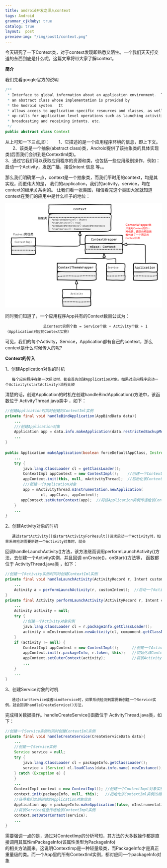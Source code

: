 ```yaml
---
title: android开发之深入context
tags: Android
grammar_cjkRuby: true
catalog: true
layout:  post
preview-img: "/img/post1/context.png"
---
```


今天研究了一下Context类，对于context发现即熟悉又陌生。一个我们天天打交道的东西到底是什么呢，这篇文章将带大家了解context。

**简介**

我们先看google官方的说明

``` java
/**
 * Interface to global information about an application environment.  This is
 * an abstract class whose implementation is provided by
 * the Android system.  It
 * allows access to application-specific resources and classes, as well as
 * up-calls for application-level operations such as launching activities,
 * broadcasting and receiving intents, etc.
 */
public abstract class Context
```


  从上可知一下三点,即：
        1、它描述的是一个应用程序环境的信息，即上下文。<br>
        2、该类是一个抽象(abstract class)类，Android提供了该抽象类的具体实现类(后面我们会讲到是ContextIml类)。<br>
        3、通过它我们可以获取应用程序的资源和类，也包括一些应用级别操作，例如：启动一个Activity，发送广播，接受Intent 信息 等。。

那么我们明确第一点，context是一个抽象类，而我们平时用的context，均是其实现，而更伟大的是， 我们的application，我们的activity，service，均在context的继承关系树的。
让我们看一张类图，相信看完这个类图大家就知道context在我们的应用中是什么样子的地位：<br>

![context继承关系图](/img/post1/context.png)


同时我们知道了，一个应用程序App共有的Context数目公式为：

                     总Context实例个数 = Service个数 + Activity个数 + 1（Application对应的Context实例）
可见，我们的每个Activity，Service，Application都有自己的context，那么context是什么时候传入的呢?

**Context的传入**

   1、创建Application对象的时机

       每个应用程序在第一次启动时，都会首先创建Application对象。如果对应用程序启动一个Activity(startActivity)流程比较
清楚的话，创建Application的时机在创建handleBindApplication()方法中，该函数位于 ActivityThread.java类中 ，如下：

``` java
//创建Application时同时创建的ContextIml实例  
private final void handleBindApplication(AppBindData data){  
    ...  
    ///创建Application对象  
    Application app = data.info.makeApplication(data.restrictedBackupMode, null);  
    ...  
}  

public Application makeApplication(boolean forceDefaultAppClass, Instrumentation instrumentation) {  
    ...  
    try {  
        java.lang.ClassLoader cl = getClassLoader();  
        ContextImpl appContext = new ContextImpl();    //创建一个ContextImpl对象实例  
        appContext.init(this, null, mActivityThread);  //初始化该ContextIml实例的相关属性  
        ///新建一个Application对象   
        app = mActivityThread.mInstrumentation.newApplication(  
                cl, appClass, appContext);  
       appContext.setOuterContext(app);  //将该Application实例传递给该ContextImpl实例           
    }   
    ...  
}  
```

  2、创建Activity对象的时机

       通过startActivity()或startActivityForResult()请求启动一个Activity时，如果系统检测需要新建一个Activity对象时，就会
  回调handleLaunchActivity()方法，该方法继而调用performLaunchActivity()方法，去创建一个Activity实例，并且回调
 onCreate()，onStart()方法等， 函数都位于 ActivityThread.java类 ，如下：

``` java
//创建一个Activity实例时同时创建ContextIml实例  
private final void handleLaunchActivity(ActivityRecord r, Intent customIntent) {  
    ...  
    Activity a = performLaunchActivity(r, customIntent);  //启动一个Activity  
}  
private final Activity performLaunchActivity(ActivityRecord r, Intent customIntent) {  
    ...  
    Activity activity = null;  
    try {  
        //创建一个Activity对象实例  
        java.lang.ClassLoader cl = r.packageInfo.getClassLoader();  
        activity = mInstrumentation.newActivity(cl, component.getClassName(), r.intent);  
    }  
    if (activity != null) {  
        ContextImpl appContext = new ContextImpl();      //创建一个Activity实例  
        appContext.init(r.packageInfo, r.token, this);   //初始化该ContextIml实例的相关属性  
        appContext.setOuterContext(activity);            //将该Activity信息传递给该ContextImpl实例  
        ...  
    }  
    ...      
}  

```




3、创建Service对象的时机


       通过startService或者bindService时，如果系统检测到需要新创建一个Service实例，就会回调handleCreateService()方法，
 完成相关数据操作。handleCreateService()函数位于 ActivityThread.java类，如下：

``` java
//创建一个Service实例时同时创建ContextIml实例  
private final void handleCreateService(CreateServiceData data){  
    ...  
    //创建一个Service实例  
    Service service = null;  
    try {  
        java.lang.ClassLoader cl = packageInfo.getClassLoader();  
        service = (Service) cl.loadClass(data.info.name).newInstance();  
    } catch (Exception e) {  
    }  
    ...  
    ContextImpl context = new ContextImpl(); //创建一个ContextImpl对象实例  
    context.init(packageInfo, null, this);   //初始化该ContextIml实例的相关属性  
    //获得我们之前创建的Application对象信息  
    Application app = packageInfo.makeApplication(false, mInstrumentation);  
    //将该Service信息传递给该ContextImpl实例  
    context.setOuterContext(service);  
    ...  
}  
```

需要强调一点的是，通过对ContextImp的分析可知，其方法的大多数操作都是直接调用其属性mPackageInfo(该属性类型为PackageInfo)<br>的相关方法而来。这说明ContextImp是一种轻量级类，而PackageInfo才是真正重量级的类。而一个App里的所有ContextIml实例，都对应同一个packageInfo对象

